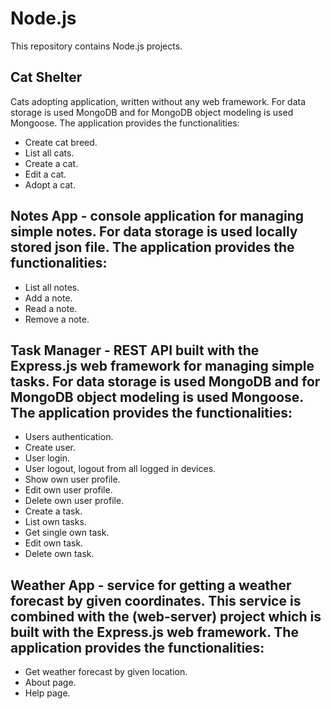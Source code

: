 # Node.js

This repository contains Node.js projects.

## Cat Shelter ##
Cats adopting application, written without any web framework. For data storage is used MongoDB and for MongoDB object modeling is used Mongoose. The application provides the functionalities:
* Create cat breed.
* List all cats.
* Create a cat.
* Edit a cat.
* Adopt a cat.

## Notes App - console application for managing simple notes. For data storage is used locally stored json file. The application provides the functionalities:
* List all notes.
* Add a note.
* Read a note.
* Remove a note.

## Task Manager - REST API built with the Express.js web framework for managing simple tasks. For data storage is used MongoDB and for MongoDB object modeling is used Mongoose. The application provides the functionalities:
* Users authentication.
* Create user.
* User login.
* User logout, logout from all logged in devices.
* Show own user profile.
* Edit own user profile.
* Delete own user profile.
* Create a task.
* List own tasks.
* Get single own task.
* Edit own task.
* Delete own task.

## Weather App - service for getting a weather forecast by given coordinates. This service is combined with the (web-server) project which is built with the Express.js web framework. The application provides the functionalities:
* Get weather forecast by given location.
* About page.
* Help page.
